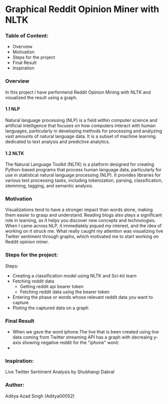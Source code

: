 <h1>Graphical Reddit Opinion Miner with NLTK</h1>

<h3>Table of Content:</h3>
<ul>
  <li>Overview</li>
  <li>Motivation</li>
  <li>Steps for the project</li>
  <li>Final Result</li>
  <li>Inspiration</li>
</ul>


<h3>Overview</h3>
<p>In this project i have performend Reddit Opinion Mining with NLTK and visualized the result using a graph.</p>

<h4>1.1 NLP</h4>
<p>Natural language processing (NLP) is a field within computer science and artificial intelligence that focuses on how computers interact with human languages, particularly in developing methods for processing and analyzing vast amounts of natural language data. It is a subset of machine learning dedicated to text analysis and predictive analytics.</p>

<h4>1.2 NLTK</h4>
<p>The Natural Language Toolkit (NLTK) is a platform designed for creating Python-based programs that process human language data, particularly for use in statistical natural language processing (NLP). It provides libraries for various text processing tasks, including tokenization, parsing, classification, stemming, tagging, and semantic analysis.</p>


<h3>Motivation</h3>
<p>Visualizations tend to have a stronger impact than words alone, making them easier to grasp and understand. Reading blogs also plays a significant role in learning, as it helps you discover new concepts and technologies. When I came across NLP, it immediately piqued my interest, and the idea of working on it struck me. What really caught my attention was visualizing live Twitter sentiment through graphs, which motivated me to start working on Reddit opinion miner.</p>


<h3>Steps for the project:</h3>
<p>Steps:</p>
<ul>
  <li>Creating a classification model using NLTK and Sci-kit learn</li>
  <li>
    Fetching reddit data
    <ul>
      <li>Getting reddit api bearer token</li>
      <li>Fetching reddit data using the bearer token</li>
    </ul>
  </li>
  <li>Entering the phase or words whose relevant reddit data you want to capture</li>
  <li>Ploting the captured data on a graph</li>
</ul>


<h3>Final Result</h3>
<ul>
  <li>When we gave the word iphone.The live that is been created using live data coming from Twitter streaming API has a graph with decreaing y-axis showing negative reddit for the "iphone" word:</li>
  <li></li>
</ul>


<h3>Inspiration:</h3>
<p>Live Twitter Sentiment Analysis by Shubhangi Dabral</p>


<h3>Author:</h3>
<p>Aditya Azad Singh (Aditya00052)</p>
